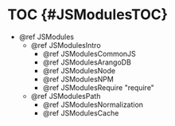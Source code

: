 TOC {#JSModulesTOC}
===================

- @ref JSModules
  - @ref JSModulesIntro
    - @ref JSModulesCommonJS
    - @ref JSModulesArangoDB
    - @ref JSModulesNode
    - @ref JSModulesNPM
    - @ref JSModulesRequire "require"
  - @ref JSModulesPath
    - @ref JSModulesNormalization
    - @ref JSModulesCache
